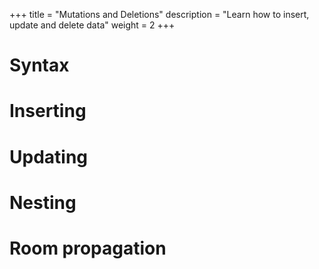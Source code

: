 +++
title = "Mutations and Deletions"
description = "Learn how to insert, update and delete data"
weight = 2
+++

# Syntax 
# Inserting
# Updating 
# Nesting 
# Room propagation